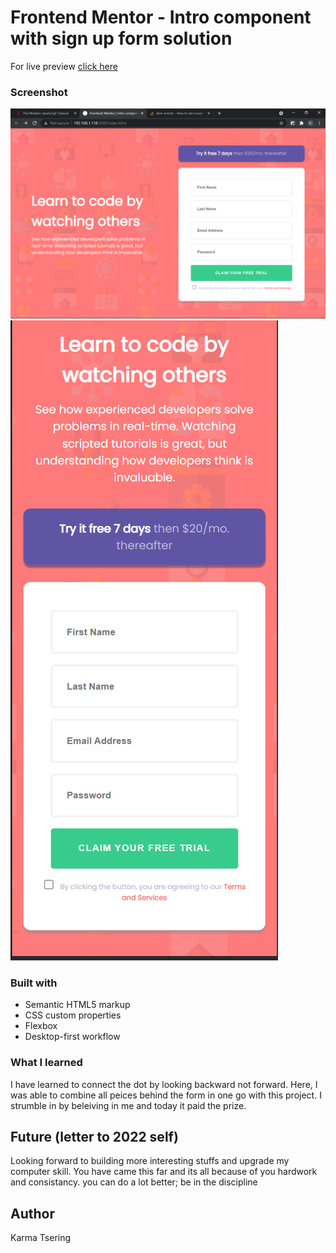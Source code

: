 # Frontend Mentor - Intro component with sign up form solution

For live preview [click here](livelsit)

### Screenshot

![Desktop Preview](./images/desktop.png)
![Moblie Preview](./images/mobile.png)

### Built with

- Semantic HTML5 markup
- CSS custom properties
- Flexbox
- Desktop-first workflow


### What I learned
I have learned to connect the dot by looking backward not forward.
Here, I was able to combine all peices behind the form in one go  with this project.
I strumble in by beleiving in me and today it paid the prize.

## Future (letter to 2022 self)
Looking forward to building more interesting stuffs and upgrade my computer skill. You have came this far and its all because of you hardwork and consistancy. you can do a lot better; be in the discipline

## Author
Karma Tsering
